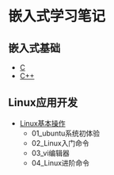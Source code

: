 # 嵌入式学习笔记

## 嵌入式基础
- [C](C/Embedded-C-Tutorial.md)
- [C++](CPP/CPP-Tutorial.md)

## Linux应用开发
- [Linux基本操作](Basic_Linux_operations/Basic_Linux_operations.md)
  - 01_ubuntu系统初体验
  - 02_Linux入门命令
  - 03_vi编辑器
  - 04_Linux进阶命令